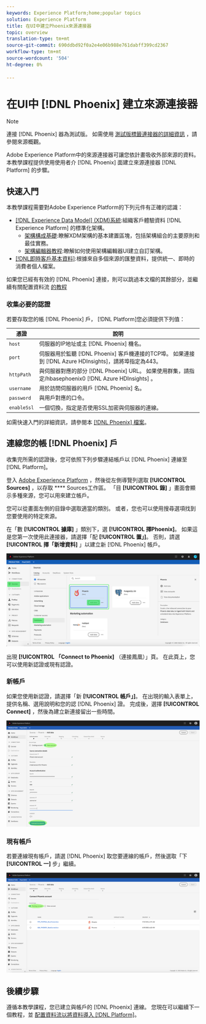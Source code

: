 ```yaml
---
keywords: Experience Platform;home;popular topics
solution: Experience Platform
title: 在UI中建立Phoenix來源連接器
topic: overview
translation-type: tm+mt
source-git-commit: 690ddbd92f0a2e4e06b988e761dabff399cd2367
workflow-type: tm+mt
source-wordcount: '504'
ht-degree: 0%

---
```



# 在UI中 [!DNL Phoenix] 建立來源連接器

>[!NOTE]
>
> 連接 [!DNL Phoenix] 器為測試版。 如需使用 [測試版標籤連接器的詳細資訊](../../../../home.md#terms-and-conditions) ，請參閱來源概觀。

Adobe Experience Platform中的來源連接器可讓您依計畫吸收外部來源的資料。 本教學課程提供使用使用者介 [!DNL Phoenix] 面建立來源連接器 [!DNL Platform] 的步驟。

## 快速入門

本教學課程需要對Adobe Experience Platform的下列元件有正確的認識：

* [[!DNL Experience Data Model] (XDM)系統](../../../../../xdm/home.md):組織客戶體驗資料 [!DNL Experience Platform] 的標準化架構。
   * [架構構成基礎](../../../../../xdm/schema/composition.md):瞭解XDM架構的基本建置區塊，包括架構組合的主要原則和最佳實務。
   * [架構編輯器教程](../../../../../xdm/tutorials/create-schema-ui.md):瞭解如何使用架構編輯器UI建立自訂架構。
* [[!DNL即時客戶基本資料]](../../../../../profile/home.md):根據來自多個來源的匯整資料，提供統一、即時的消費者個人檔案。

如果您已經有有效的 [!DNL Phoenix] 連接，則可以跳過本文檔的其餘部分，並繼續有關配置資料流 [的教程](../../dataflow/databases.md)

### 收集必要的認證

若要存取您的帳 [!DNL Phoenix] 戶， [!DNL Platform]您必須提供下列值：

| 憑證 | 說明 |
| ---------- | ----------- |
| `host` | 伺服器的IP地址或主 [!DNL Phoenix] 機名。 |
| `port` | 伺服器用於監聽 [!DNL Phoenix] 客戶機連接的TCP埠。 如果連接到 [!DNL Azure HDInsights]，請將埠指定為443。 |
| `httpPath` | 與伺服器對應的部分 [!DNL Phoenix] URL。 如果使用群集，請指定/hbasephoenix0 [!DNL Azure HDInsights] 。 |
| `username` | 用於訪問伺服器的用戶 [!DNL Phoenix] 名。 |
| `password` | 與用戶對應的口令。 |
| `enableSsl` | 一個切換，指定是否使用SSL加密與伺服器的連線。 |

如需快速入門的詳細資訊，請參閱本 [ [!DNL Phoenix] 檔案](https://python-phoenixdb.readthedocs.io/en/latest/api.html)。

## 連線您的帳 [!DNL Phoenix] 戶

收集完所需的認證後，您可依照下列步驟連結帳戶以 [!DNL Phoenix] 連線至 [!DNL Platform]。

登入 [Adobe Experience Platform](https://platform.adobe.com) ，然後從左側導覽列選取 **[!UICONTROL Sources]** ，以存取 **** Sources工作區。 「目 **[!UICONTROL 錄]** 」畫面會顯示多種來源，您可以用來建立帳戶。

您可以從畫面左側的目錄中選取適當的類別。 或者，您也可以使用搜尋選項找到您要使用的特定來源。

在「數 **[!UICONTROL 據庫]** 」類別下，選 **[!UICONTROL 擇Phoenix]**。 如果這是您第一次使用此連接器，請選擇「配 **[!UICONTROL 置」]**。 否則，請選 **[!UICONTROL 擇「新增資料]** 」以建立新 [!DNL Phoenix] 帳戶。

![目錄](../../../../images/tutorials/create/phoenix/catalog.png)

出現 **[!UICONTROL 「Connect to Phoenix]** （連接鳳凰）」頁。 在此頁上，您可以使用新認證或現有認證。

### 新帳戶

如果您使用新認證，請選擇「新 **[!UICONTROL 帳戶」]**。 在出現的輸入表單上，提供名稱、選用說明和您的認 [!DNL Phoenix] 證。 完成後，選擇 **[!UICONTROL Connect]** ，然後為建立新連接留出一些時間。

![連接](../../../../images/tutorials/create/phoenix/new.png)

### 現有帳戶

若要連線現有帳戶，請選 [!DNL Phoenix] 取您要連線的帳戶，然後選取「下 **[!UICONTROL 一]** 步」繼續。

![現有](../../../../images/tutorials/create/phoenix/existing.png)

## 後續步驟

遵循本教學課程，您已建立與帳戶的 [!DNL Phoenix] 連線。 您現在可以繼續下一個教程，並 [配置資料流以將資料導入 [!DNL Platform]](../../dataflow/databases.md)。